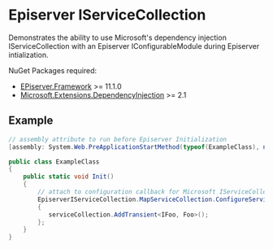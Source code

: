 ﻿# Episerver IServiceCollection
Demonstrates the ability to use Microsoft's dependency injection IServiceCollection with an Episerver IConfigurableModule during Episerver intialization.

NuGet Packages required:
* [EPiserver.Framework](https://nuget.episerver.com/package/?id=EPiServer.Framework&v=11.1.0) >= 11.1.0
* [Microsoft.Extensions.DependencyInjection](https://www.nuget.org/packages/Microsoft.Extensions.DependencyInjection/2.1.0) >= 2.1

## Example

```cs
// assembly attribute to run before Episerver Initialization
[assembly: System.Web.PreApplicationStartMethod(typeof(ExampleClass), nameof(ExampleClass.Init))]

public class ExampleClass
{
    public static void Init()
    {
        // attach to configuration callback for Microsoft IServiceCollection
        EpiserverIServiceCollection.MapServiceCollection.ConfigureServices += (serviceCollection) =>
        {
           serviceCollection.AddTransient<IFoo, Foo>();
        };
    }
}
```